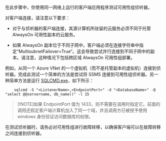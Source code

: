 在此步骤中，你使用同一网络上运行的客户端应用程序测试可用性组侦听器。

对客户端连接，请注意以下要求：

- 对于与侦听器的客户端连接，其源计算机所驻留的云服务必须不同于托管 AlwaysOn 可用性副本的云服务。

- 如果 AlwaysOn 副本位于不同子网中，客户端必须在连接字符串中指定“MultisubnetFailover=True”。这会导致尝试并行连接到不同子网中的副本。请注意，这种情况下包括跨区域 AlwaysOn 可用性组部署。

例如，从同一个 Azure VNet 的一个虚拟机（而不是托管副本的虚拟机）连接到侦听器。完成此测试一个简单的方法是尝试将 SSMS 连接到可用性组侦听器。另一种简单方法是运行 [SQLCMD.exe](https://technet.microsoft.com/zh-cn/library/ms162773.aspx)，如下所示：

        sqlcmd -S "<ListenerName>,<EndpointPort>" -d "<DatabaseName>" -Q "select @@servername, db_name()" -l 15

> [!NOTE]如果 EndpointPort 值为 1433，则不需要在调用时指定它。前面的调用还假定客户端计算机加入了同一个域，并且调用方已被授予使用 windows 身份验证访问数据库的权限。

在测试侦听器时，请务必对可用性组进行故障转移，以确保客户端可以在故障转移之间连接到侦听器。

<!---HONumber=70-->